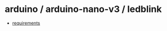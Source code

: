 # arduino / arduino-nano-v3 / ledblink

- [requirements](https://github.com/devel0/iot-examples#development)